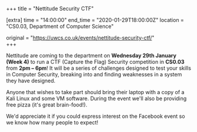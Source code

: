 +++
title = "Nettitude Security CTF"

[extra]
time = "14:00:00"
end_time = "2020-01-29T18:00:00Z"
location = "CS0.03, Department of Computer Science"

original = "https://uwcs.co.uk/events/nettitude-security-ctf/"    
+++

Nettitude are coming to the department on **Wednesday 29th January (Week 4)** to run a CTF (Capture the Flag) Security competition in **CS0.03** from **2pm – 6pm**\! It will be a series of challenges designed to test your skills in Computer Security, breaking into and finding weaknesses in a system they have designed.

Anyone that wishes to take part should bring their laptop with a copy of a Kali Linux and some VM software. During the event we'll also be providing free pizza (it's great brain-food\!).

We'd appreciate it if you could express interest on the Facebook event so we know how many people to expect\!


